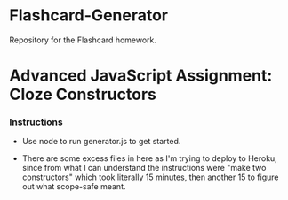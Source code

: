 # Flashcard-Generator
Repository for the Flashcard homework.

# Advanced JavaScript Assignment: Cloze Constructors

### Instructions

* Use node to run generator.js to get started.

* There are some excess files in here as I'm trying to deploy to Heroku, since from what I can understand the instructions were "make two constructors" which took literally 15 minutes, then another 15 to figure out what scope-safe meant.